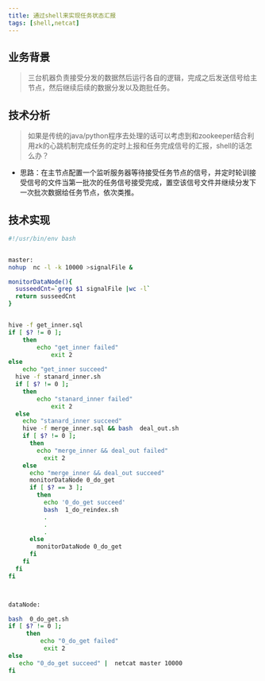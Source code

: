 ```yaml
---
title: 通过shell来实现任务状态汇报
tags: [shell,netcat]
---
```


## 业务背景
> 三台机器负责接受分发的数据然后运行各自的逻辑，完成之后发送信号给主节点，然后继续后续的数据分发以及跑批任务。

<!--more-->

## 技术分析

> 如果是传统的java/python程序去处理的话可以考虑到和zookeeper结合利用zk的心跳机制完成任务的定时上报和任务完成信号的汇报，shell的话怎么办？


+ 思路：在主节点配置一个监听服务器等待接受任务节点的信号，并定时轮训接受信号的文件当第一批次的任务信号接受完成，置空该信号文件并继续分发下一次批次数据给任务节点，依次类推。



## 技术实现

``` bash
#!/usr/bin/env bash


master:
nohup  nc -l -k 10000 >signalFile &

monitorDataNode(){
  susseedCnt=`grep $1 signalFile |wc -l`
  return susseedCnt
}


hive -f get_inner.sql
if [ $? != 0 ];
	then
		echo "get_inner failed"
			exit 2
else
	echo "get_inner succeed"
  hive -f stanard_inner.sh
  if [ $? != 0 ];
  	then
  		echo "stanard_inner failed"
  			exit 2
  else
  	echo "stanard_inner succeed"
    hive -f merge_inner.sql && bash  deal_out.sh
    if [ $? != 0 ];
      then
        echo "merge_inner && deal_out failed"
          exit 2
    else
      echo "merge_inner && deal_out succeed"
      monitorDataNode 0_do_get
      if [ $? == 3 ];
        then
          echo '0_do_get succeed'
          bash  1_do_reindex.sh
          .
          .
          .
      else
        monitorDataNode 0_do_get
      fi
    fi
  fi
fi



dataNode:

bash  0_do_get.sh
if [ $? != 0 ];
     then
         echo "0_do_get failed"
          exit 2
else
   echo "0_do_get succeed" |  netcat master 10000
fi


```

